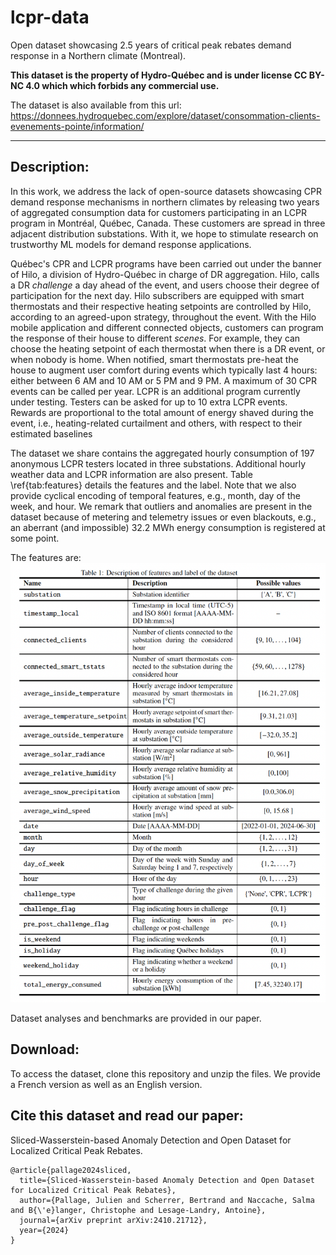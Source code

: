# lcpr-data
Open dataset showcasing 2.5 years of critical peak rebates demand response in a Northern climate (Montreal).

**This dataset is the property of Hydro-Québec and is under license CC BY-NC 4.0 which which forbids any commercial use.**

The dataset is also available from this url: https://donnees.hydroquebec.com/explore/dataset/consommation-clients-evenements-pointe/information/

---

## Description:
In this work, we address the lack of open-source datasets showcasing CPR demand response mechanisms in northern climates by releasing two years of aggregated consumption data for customers participating in an LCPR program in Montréal, Québec, Canada. These customers are spread in three adjacent distribution substations. With it, we hope to stimulate research on trustworthy ML models for demand response applications.

Québec's CPR and LCPR programs have been carried out under the banner of Hilo, a division of Hydro-Québec in charge of DR aggregation. Hilo, calls a DR *challenge* a day ahead of the event, and users choose their degree of participation for the next day. Hilo subscribers are equipped with smart thermostats and their respective heating setpoints are controlled by Hilo, according to an agreed-upon strategy, throughout the event. With the Hilo mobile application and different connected objects, customers can program the response of their house to different *scenes*. For example, they can choose the heating setpoint of each thermostat when there is a DR event, or when nobody is home. When notified, smart thermostats pre-heat the house to augment user comfort during events which typically last 4 hours: either between 6 AM and 10 AM or 5 PM and 9 PM. A maximum of 30 CPR events can be called per year. LCPR is an additional program currently under testing. Testers can be asked for up to 10 extra LCPR events. Rewards are proportional to the total amount of energy shaved during the event, i.e., heating-related curtailment and others, with respect to their estimated baselines

The dataset we share contains the aggregated hourly consumption of 197 anonymous LCPR testers located in three substations. Additional hourly weather data and LCPR information are also present. Table \ref{tab:features} details the features and the label. Note that we also provide cyclical encoding of temporal features, e.g., month, day of the week, and hour. We remark that outliers and anomalies are present in the dataset because of metering and telemetry issues or even blackouts, e.g., an aberrant (and impossible) 32.2 MWh energy consumption is registered at some point.

The features are:
![alt text](feat_lab.png)

Dataset analyses and benchmarks are provided in our paper.

## Download:
To access the dataset, clone this repository and unzip the files. We provide a French version as well as an English version.

## Cite this dataset and read our paper:
Sliced-Wasserstein-based Anomaly Detection and Open Dataset for Localized Critical Peak Rebates.
```
@article{pallage2024sliced,
  title={Sliced-Wasserstein-based Anomaly Detection and Open Dataset for Localized Critical Peak Rebates},
  author={Pallage, Julien and Scherrer, Bertrand and Naccache, Salma and B{\'e}langer, Christophe and Lesage-Landry, Antoine},
  journal={arXiv preprint arXiv:2410.21712},
  year={2024}
}
```
